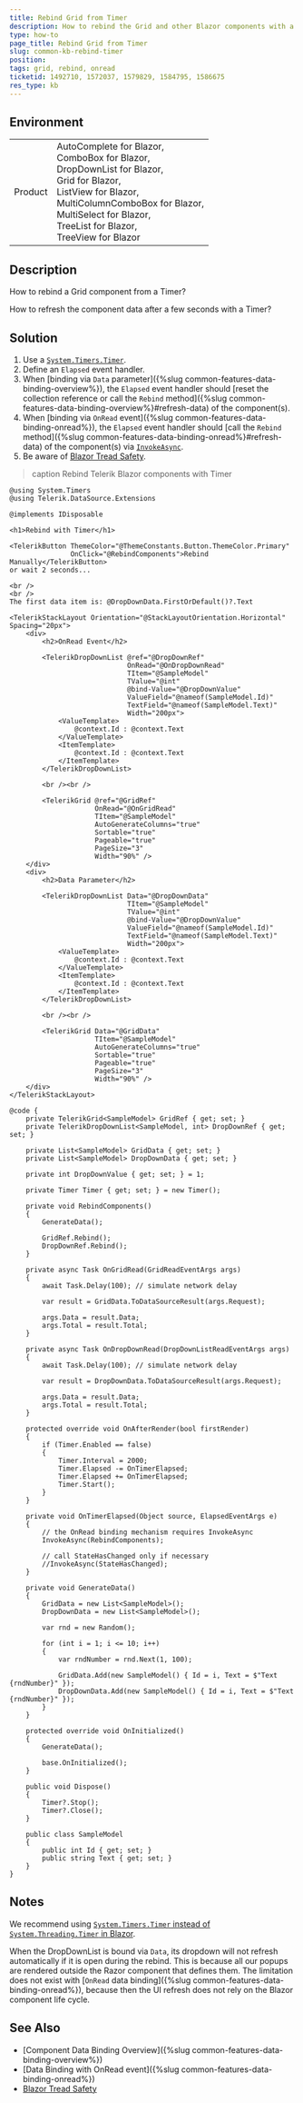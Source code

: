 ```yaml
---
title: Rebind Grid from Timer
description: How to rebind the Grid and other Blazor components with a Timer
type: how-to
page_title: Rebind Grid from Timer
slug: common-kb-rebind-timer
position: 
tags: grid, rebind, onread
ticketid: 1492710, 1572037, 1579829, 1584795, 1586675
res_type: kb
---
```


## Environment

<table>
    <tbody>
        <tr>
            <td>Product</td>
            <td>
                AutoComplete for Blazor, <br />
                ComboBox for Blazor, <br />
                DropDownList for Blazor, <br />
                Grid for Blazor, <br />
                ListView for Blazor, <br />
                MultiColumnComboBox for Blazor, <br />
                MultiSelect for Blazor, <br />
                TreeList for Blazor, <br />
                TreeView for Blazor
            </td>
        </tr>
    </tbody>
</table>

## Description

How to rebind a Grid component from a Timer?

How to refresh the component data after a few seconds with a Timer?

## Solution

1. Use a [`System.Timers.Timer`](https://learn.microsoft.com/en-us/dotnet/api/system.timers.timer).
1. Define an `Elapsed` event handler.
1. When [binding via `Data` parameter]({%slug common-features-data-binding-overview%}), the `Elapsed` event handler should [reset the collection reference or call the `Rebind` method]({%slug common-features-data-binding-overview%}#refresh-data) of the component(s).
1. When [binding via `OnRead` event]({%slug common-features-data-binding-onread%}), the `Elapsed` event handler should [call the `Rebind` method]({%slug common-features-data-binding-onread%}#refresh-data) of the component(s) via [`InvokeAsync`](https://stackoverflow.com/questions/65230621/statehaschanged-vs-invokeasyncstatehaschanged-in-blazor).
1. Be aware of [Blazor Tread Safety](https://blazor-university.com/components/multi-threaded-rendering/invokeasync/). 

>caption Rebind Telerik Blazor components with Timer

````CSHTML
@using System.Timers
@using Telerik.DataSource.Extensions

@implements IDisposable

<h1>Rebind with Timer</h1>

<TelerikButton ThemeColor="@ThemeConstants.Button.ThemeColor.Primary"
               OnClick="@RebindComponents">Rebind Manually</TelerikButton>
or wait 2 seconds...

<br />
<br />
The first data item is: @DropDownData.FirstOrDefault()?.Text

<TelerikStackLayout Orientation="@StackLayoutOrientation.Horizontal" Spacing="20px">
    <div>
        <h2>OnRead Event</h2>

        <TelerikDropDownList @ref="@DropDownRef"
                             OnRead="@OnDropDownRead"
                             TItem="@SampleModel"
                             TValue="@int"
                             @bind-Value="@DropDownValue"
                             ValueField="@nameof(SampleModel.Id)"
                             TextField="@nameof(SampleModel.Text)"
                             Width="200px">
            <ValueTemplate>
                @context.Id : @context.Text
            </ValueTemplate>
            <ItemTemplate>
                @context.Id : @context.Text
            </ItemTemplate>
        </TelerikDropDownList>

        <br /><br />

        <TelerikGrid @ref="@GridRef"
                     OnRead="@OnGridRead"
                     TItem="@SampleModel"
                     AutoGenerateColumns="true"
                     Sortable="true"
                     Pageable="true"
                     PageSize="3"
                     Width="90%" />
    </div>
    <div>
        <h2>Data Parameter</h2>

        <TelerikDropDownList Data="@DropDownData"
                             TItem="@SampleModel"
                             TValue="@int"
                             @bind-Value="@DropDownValue"
                             ValueField="@nameof(SampleModel.Id)"
                             TextField="@nameof(SampleModel.Text)"
                             Width="200px">
            <ValueTemplate>
                @context.Id : @context.Text
            </ValueTemplate>
            <ItemTemplate>
                @context.Id : @context.Text
            </ItemTemplate>
        </TelerikDropDownList>

        <br /><br />    

        <TelerikGrid Data="@GridData"
                     TItem="@SampleModel"
                     AutoGenerateColumns="true"
                     Sortable="true"
                     Pageable="true"
                     PageSize="3"
                     Width="90%" />
    </div>
</TelerikStackLayout>

@code {
    private TelerikGrid<SampleModel> GridRef { get; set; }
    private TelerikDropDownList<SampleModel, int> DropDownRef { get; set; }

    private List<SampleModel> GridData { get; set; }
    private List<SampleModel> DropDownData { get; set; }

    private int DropDownValue { get; set; } = 1;

    private Timer Timer { get; set; } = new Timer();

    private void RebindComponents()
    {
        GenerateData();

        GridRef.Rebind();
        DropDownRef.Rebind();
    }

    private async Task OnGridRead(GridReadEventArgs args)
    {
        await Task.Delay(100); // simulate network delay

        var result = GridData.ToDataSourceResult(args.Request);

        args.Data = result.Data;
        args.Total = result.Total;
    }

    private async Task OnDropDownRead(DropDownListReadEventArgs args)
    {
        await Task.Delay(100); // simulate network delay

        var result = DropDownData.ToDataSourceResult(args.Request);

        args.Data = result.Data;
        args.Total = result.Total;
    }

    protected override void OnAfterRender(bool firstRender)
    {
        if (Timer.Enabled == false)
        {
            Timer.Interval = 2000;
            Timer.Elapsed -= OnTimerElapsed;
            Timer.Elapsed += OnTimerElapsed;
            Timer.Start();
        }
    }

    private void OnTimerElapsed(Object source, ElapsedEventArgs e)
    {
        // the OnRead binding mechanism requires InvokeAsync
        InvokeAsync(RebindComponents);

        // call StateHasChanged only if necessary
        //InvokeAsync(StateHasChanged);
    }

    private void GenerateData()
    {
        GridData = new List<SampleModel>();
        DropDownData = new List<SampleModel>();

        var rnd = new Random();

        for (int i = 1; i <= 10; i++)
        {
            var rndNumber = rnd.Next(1, 100);

            GridData.Add(new SampleModel() { Id = i, Text = $"Text {rndNumber}" });
            DropDownData.Add(new SampleModel() { Id = i, Text = $"Text {rndNumber}" });
        }
    }

    protected override void OnInitialized()
    {
        GenerateData();

        base.OnInitialized();
    }

    public void Dispose()
    {
        Timer?.Stop();
        Timer?.Close();
    }

    public class SampleModel
    {
        public int Id { get; set; }
        public string Text { get; set; }
    }
}
````

## Notes

We recommend using [`System.Timers.Timer` instead of `System.Threading.Timer` in Blazor](https://stackoverflow.com/questions/19577296/thread-safety-of-system-timers-timer-vs-system-threading-timer).

When the DropDownList is bound via `Data`, its dropdown will not refresh automatically if it is open during the rebind. This is because all our popups are rendered outside the Razor component that defines them. The limitation does not exist with [`OnRead` data binding]({%slug common-features-data-binding-onread%}), because then the UI refresh does not rely on the Blazor component life cycle.

## See Also

* [Component Data Binding Overview]({%slug common-features-data-binding-overview%})
* [Data Binding with OnRead event]({%slug common-features-data-binding-onread%})
* [Blazor Tread Safety](https://blazor-university.com/components/multi-threaded-rendering/invokeasync/)
